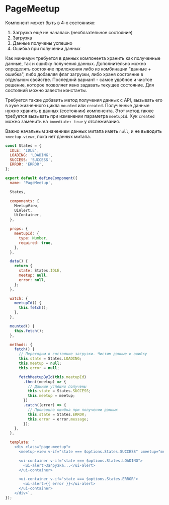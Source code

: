 # PageMeetup

Компонент может быть в 4-х состояниях:

1. Загрузка ещё не началась (необязательное состояние)
2. Загрузка
3. Данные получены успешно
4. Ошибка при получении данных

Как минимум требуется в данных компонента хранить как полученные данные, так и ошибку получения данных. Дополнительно
можно определять состояние приложения либо из комбинации "данные + ошибка", либо добавляя флаг загрузки, либо храня
состояние в отдельном свойстве. Последний вариант - самое удобное и чистое решение, которое позволяет явно задавать
текущее состояние. Для состояний можно завести константы.

Требуется также добавить метод получения данных с API, вызывать его в хуке жизненного цикла `mounted` или `created`.
Полученные данные нужно хранить в данных (состоянии) компонента. Этот метод также требуется вызывать при изменении
параметра `meetupId`. Хук `created` можно заменить на `immediate: true` у отслеживания.

Важно начальным значением данных митапа иметь `null`, и не выводить `<meetup-view>`, пока нет данных митапа.

```javascript
const States = {
  IDLE: 'IDLE',
  LOADING: 'LOADING',
  SUCCESS: 'SUCCESS',
  ERROR: 'ERROR',
};

export default defineComponent({
  name: 'PageMeetup',

  States,

  components: {
    MeetupView,
    UiAlert,
    UiContainer,
  },

  props: {
    meetupId: {
      type: Number,
      required: true,
    },
  },

  data() {
    return {
      state: States.IDLE,
      meetup: null,
      error: null,
    };
  },

  watch: {
    meetupId() {
      this.fetch();
    },
  },

  mounted() {
    this.fetch();
  },

  methods: {
    fetch() {
      // Переходим в состояние загрузки. Чистим данные и ошибку
      this.state = States.LOADING;
      this.meetup = null;
      this.error = null;

      fetchMeetupById(this.meetupId)
        .then((meetup) => {
          // Данные успешно получены
          this.state = States.SUCCESS;
          this.meetup = meetup;
        })
        .catch((error) => {
          // Произошла ошибка при получении данных
          this.state = States.ERROR;
          this.error = error.message;
        });
    },
  },

  template: `
    <div class="page-meetup">
      <meetup-view v-if="state === $options.States.SUCCESS" :meetup="meetup" />

      <ui-container v-if="state === $options.States.LOADING">
        <ui-alert>Загрузка...</ui-alert>
      </ui-container>

      <ui-container v-if="state === $options.States.ERROR">
        <ui-alert>{{ error }}</ui-alert>
      </ui-container>
    </div>`,
});
```
